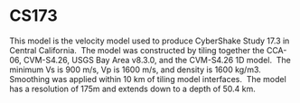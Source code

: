 # CS173

This model is the velocity model used to produce CyberShake Study 17.3 in Central California.  
The model was constructed by tiling together the CCA-06, CVM-S4.26, USGS Bay Area v8.3.0, and 
the CVM-S4.26 1D model.  The minimum Vs is 900 m/s, Vp is 1600 m/s, and density is 1600 kg/m3.
Smoothing was applied within 10 km of tiling model interfaces.  The model has a resolution of 
175m and extends down to a depth of 50.4 km.
